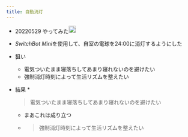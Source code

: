 ```yaml
---
title: 自動消灯
---
```


* 20220529 やってみた<img src='https://scrapbox.io/api/pages/blu3mo-public/blu3mo/icon' alt='blu3mo.icon' height="19.5"/>
* *SwitchBot Mini*を使用して、自室の電球を24:00に消灯するようにした
* 狙い
  * 電気ついたまま寝落ちしてあまり寝れないのを避けたい
  * 強制消灯時刻によって生活リズムを整えたい
* 結果
  * 
     > 
     > 電気ついたまま寝落ちしてあまり寝れないのを避けたい
    
    * まあこれは成り立つ
  * 
     > 
     > 強制消灯時刻によって生活リズムを整えたい
